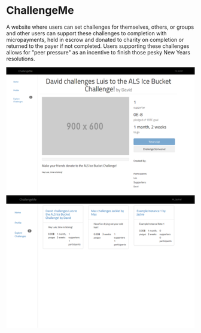 # ChallengeMe

A website where users can set challenges for themselves, others, or groups and other users can support these challenges to completion with micropayments, held in escrow and donated to charity on completion or returned to the payer if not completed. Users supporting these challenges allows for "peer pressure" as an incentive to finish those pesky New Years resolutions.

![alt tag](1.png)
![alt tag](2.png)